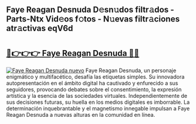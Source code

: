 ## Faye Reagan Desnuda D𝚎sn𝚞dos filtr𝚊dos - Parts-Ntx Vid𝚎os f𝚘tos - N𝚞evas filtr𝚊ciones atr𝚊ctivas eqV6d

# <h2><a href="http://mb9wrjw.tromn.icu/?c=Faye+Reagan+Desnuda">🔗👉👉👉 Faye Reagan Desnuda 🔗🔗</a></h2>

[![Faye Reagan Desnuda nuevo](https://i.imgur.com/pEAQMta.gif)](http://mb9wrjw.tromn.icu/?c=Faye+Reagan+Desnuda)
Faye Reagan Desnuda, un personaje enigmático y multifacético, desafía las etiquetas simples. Su innovadora autopresentación en el ámbito digital ha cautivado y enfurecido a sus seguidores, provocando debates sobre el consentimiento, la expresión artística y la esencia de las sociedades virtuales. Independientemente de sus decisiones futuras, su huella en los medios digitales es imborrable. La determinación inquebrantable y el magnetismo innegable impulsan a Faye Reagan Desnuda a nuevas alturas en la comunidad en línea.
